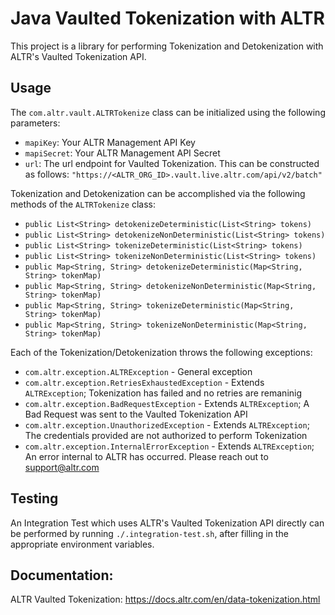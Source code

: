 # Java Vaulted Tokenization with ALTR

This project is a library for performing Tokenization and Detokenization with ALTR's Vaulted Tokenization API.

## Usage

The `com.altr.vault.ALTRTokenize` class can be initialized using the following parameters:

- `mapiKey`: Your ALTR Management API Key
- `mapiSecret`: Your ALTR Management API Secret
- `url`: The url endpoint for Vaulted Tokenization. This can be constructed as follows: `"https://<ALTR_ORG_ID>.vault.live.altr.com/api/v2/batch"`

Tokenization and Detokenization can be accomplished via the following methods of the `ALTRTokenize` class:
    
- `public List<String> detokenizeDeterministic(List<String> tokens)`
- `public List<String> detokenizeNonDeterministic(List<String> tokens)`
- `public List<String> tokenizeDeterministic(List<String> tokens)`
- `public List<String> tokenizeNonDeterministic(List<String> tokens)`
- `public Map<String, String> detokenizeDeterministic(Map<String, String> tokenMap)`
- `public Map<String, String> detokenizeNonDeterministic(Map<String, String> tokenMap)`
- `public Map<String, String> tokenizeDeterministic(Map<String, String> tokenMap)`
- `public Map<String, String> tokenizeNonDeterministic(Map<String, String> tokenMap)`

Each of the Tokenization/Detokenization throws the following exceptions:

- `com.altr.exception.ALTRException` - General exception
- `com.altr.exception.RetriesExhaustedException` - Extends `ALTRException`; Tokenization has failed and no retries are remaninig
- `com.altr.exception.BadRequestException` - Extends `ALTRException`; A Bad Request was sent to the Vaulted Tokenization API
- `com.altr.exception.UnauthorizedException` - Extends `ALTRException`; The credentials provided are not authorized to perform Tokenization
- `com.altr.exception.InternalErrorException` - Extends `ALTRException`; An error internal to ALTR has occurred. Please reach out to support@altr.com

## Testing

An Integration Test which uses ALTR's Vaulted Tokenization API directly can be performed by running `./.integration-test.sh`, after filling in the appropriate environment variables.

## Documentation:
ALTR Vaulted Tokenization: https://docs.altr.com/en/data-tokenization.html